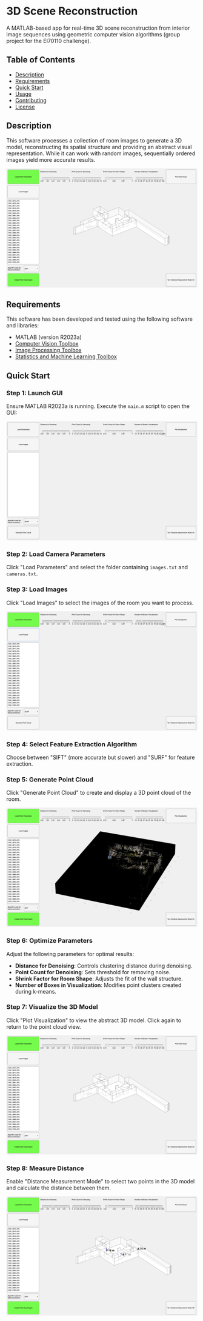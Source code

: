 # 3D Scene Reconstruction

A MATLAB-based app for real-time 3D scene reconstruction from interior image sequences using geometric computer vision algorithms (group project for the EI70110 challenge).

## Table of Contents

- [Description](#description)
- [Requirements](#requirements)
- [Quick Start](#quick-start)
- [Usage](#usage)
- [Contributing](#contributing)
- [License](#license)

## Description

This software processes a collection of room images to generate a 3D model, reconstructing its spatial structure and providing an abstract visual representation. While it can work with random images, sequentially ordered images yield more accurate results.

![GUI](/visuals/3dmodel.png)

## Requirements

This software has been developed and tested using the following software and libraries:

- MATLAB (version R2023a)
- [Computer Vision Toolbox](https://www.mathworks.com/products/computer-vision.html)
- [Image Processing Toolbox](https://www.mathworks.com/products/image.html)
- [Statistics and Machine Learning Toolbox](https://www.mathworks.com/products/statistics.html)

## Quick Start

### Step 1: Launch GUI
Ensure MATLAB R2023a is running. Execute the `main.m` script to open the GUI:

![GUI](/visuals/gui.png)

### Step 2: Load Camera Parameters
Click "Load Parameters" and select the folder containing `images.txt` and `cameras.txt`.

### Step 3: Load Images
Click "Load Images" to select the images of the room you want to process.

![GUI](/visuals/guiloaded.png)

### Step 4: Select Feature Extraction Algorithm
Choose between "SIFT" (more accurate but slower) and "SURF" for feature extraction.

### Step 5: Generate Point Cloud
Click "Generate Point Cloud" to create and display a 3D point cloud of the room.

![GUI](/visuals/point_cloud.png)

### Step 6: Optimize Parameters
Adjust the following parameters for optimal results:

- **Distance for Denoising**: Controls clustering distance during denoising.
- **Point Count for Denoising**: Sets threshold for removing noise.
- **Shrink Factor for Room Shape**: Adjusts the fit of the wall structure.
- **Number of Boxes in Visualization**: Modifies point clusters created during k-means.

### Step 7: Visualize the 3D Model
Click "Plot Visualization" to view the abstract 3D model. Click again to return to the point cloud view.

![GUI](/visuals/3dmodel.png)

### Step 8: Measure Distance
Enable "Distance Measurement Mode" to select two points in the 3D model and calculate the distance between them.

![GUI](/visuals/distance.png)
